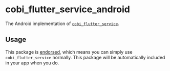 # cobi_flutter_service_android

The Android implementation of [`cobi_flutter_service`][1].

## Usage

This package is [endorsed][2], which means you can simply use `cobi_flutter_service`
normally. This package will be automatically included in your app when you do.

[1]: https://pub.dev/packages/cobi_flutter_service
[2]: https://flutter.dev/docs/development/packages-and-plugins/developing-packages#endorsed-federated-plugin
